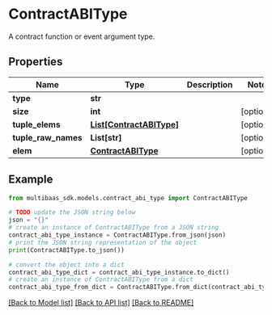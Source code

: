 # ContractABIType

A contract function or event argument type.

## Properties

Name | Type | Description | Notes
------------ | ------------- | ------------- | -------------
**type** | **str** |  | 
**size** | **int** |  | [optional] 
**tuple_elems** | [**List[ContractABIType]**](ContractABIType.md) |  | [optional] 
**tuple_raw_names** | **List[str]** |  | [optional] 
**elem** | [**ContractABIType**](ContractABIType.md) |  | [optional] 

## Example

```python
from multibaas_sdk.models.contract_abi_type import ContractABIType

# TODO update the JSON string below
json = "{}"
# create an instance of ContractABIType from a JSON string
contract_abi_type_instance = ContractABIType.from_json(json)
# print the JSON string representation of the object
print(ContractABIType.to_json())

# convert the object into a dict
contract_abi_type_dict = contract_abi_type_instance.to_dict()
# create an instance of ContractABIType from a dict
contract_abi_type_from_dict = ContractABIType.from_dict(contract_abi_type_dict)
```
[[Back to Model list]](../README.md#documentation-for-models) [[Back to API list]](../README.md#documentation-for-api-endpoints) [[Back to README]](../README.md)


